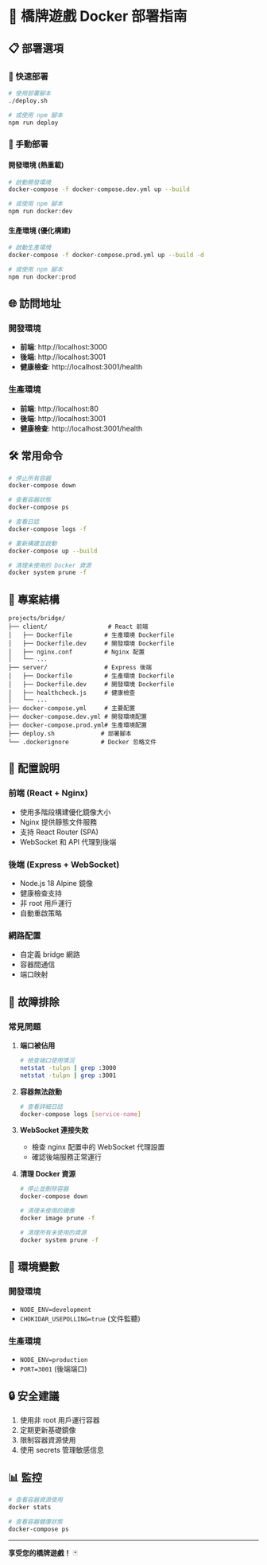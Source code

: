 # 🐳 橋牌遊戲 Docker 部署指南

## 📋 部署選項

### 🚀 快速部署
```bash
# 使用部署腳本
./deploy.sh

# 或使用 npm 腳本
npm run deploy
```

### 🔧 手動部署

#### 開發環境 (熱重載)
```bash
# 啟動開發環境
docker-compose -f docker-compose.dev.yml up --build

# 或使用 npm 腳本
npm run docker:dev
```

#### 生產環境 (優化構建)
```bash
# 啟動生產環境
docker-compose -f docker-compose.prod.yml up --build -d

# 或使用 npm 腳本
npm run docker:prod
```

## 🌐 訪問地址

### 開發環境
- **前端**: http://localhost:3000
- **後端**: http://localhost:3001
- **健康檢查**: http://localhost:3001/health

### 生產環境
- **前端**: http://localhost:80
- **後端**: http://localhost:3001
- **健康檢查**: http://localhost:3001/health

## 🛠️ 常用命令

```bash
# 停止所有容器
docker-compose down

# 查看容器狀態
docker-compose ps

# 查看日誌
docker-compose logs -f

# 重新構建並啟動
docker-compose up --build

# 清理未使用的 Docker 資源
docker system prune -f
```

## 📁 專案結構

```
projects/bridge/
├── client/                 # React 前端
│   ├── Dockerfile         # 生產環境 Dockerfile
│   ├── Dockerfile.dev     # 開發環境 Dockerfile
│   ├── nginx.conf         # Nginx 配置
│   └── ...
├── server/                # Express 後端
│   ├── Dockerfile         # 生產環境 Dockerfile
│   ├── Dockerfile.dev     # 開發環境 Dockerfile
│   ├── healthcheck.js     # 健康檢查
│   └── ...
├── docker-compose.yml     # 主要配置
├── docker-compose.dev.yml # 開發環境配置
├── docker-compose.prod.yml# 生產環境配置
├── deploy.sh             # 部署腳本
└── .dockerignore         # Docker 忽略文件
```

## 🔧 配置說明

### 前端 (React + Nginx)
- 使用多階段構建優化鏡像大小
- Nginx 提供靜態文件服務
- 支持 React Router (SPA)
- WebSocket 和 API 代理到後端

### 後端 (Express + WebSocket)
- Node.js 18 Alpine 鏡像
- 健康檢查支持
- 非 root 用戶運行
- 自動重啟策略

### 網路配置
- 自定義 bridge 網路
- 容器間通信
- 端口映射

## 🚨 故障排除

### 常見問題

1. **端口被佔用**
   ```bash
   # 檢查端口使用情況
   netstat -tulpn | grep :3000
   netstat -tulpn | grep :3001
   ```

2. **容器無法啟動**
   ```bash
   # 查看詳細日誌
   docker-compose logs [service-name]
   ```

3. **WebSocket 連接失敗**
   - 檢查 nginx 配置中的 WebSocket 代理設置
   - 確認後端服務正常運行

4. **清理 Docker 資源**
   ```bash
   # 停止並刪除容器
   docker-compose down
   
   # 清理未使用的鏡像
   docker image prune -f
   
   # 清理所有未使用的資源
   docker system prune -f
   ```

## 📝 環境變數

### 開發環境
- `NODE_ENV=development`
- `CHOKIDAR_USEPOLLING=true` (文件監聽)

### 生產環境
- `NODE_ENV=production`
- `PORT=3001` (後端端口)

## 🔒 安全建議

1. 使用非 root 用戶運行容器
2. 定期更新基礎鏡像
3. 限制容器資源使用
4. 使用 secrets 管理敏感信息

## 📊 監控

```bash
# 查看容器資源使用
docker stats

# 查看容器健康狀態
docker-compose ps
```

---

**享受您的橋牌遊戲！** 🃏
